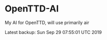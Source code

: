 # OpenTTD-AI
My AI for OpenTTD, will use primarily air

Latest backup: Sun Sep 29 07:55:01 UTC 2019

